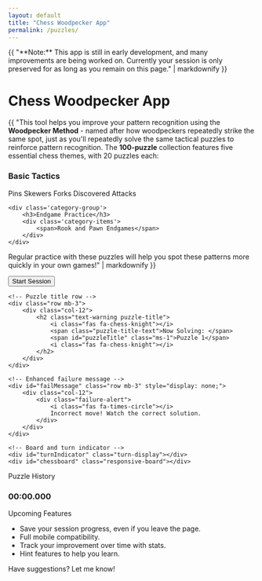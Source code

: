 ```yaml
---
layout: default
title: "Chess Woodpecker App"
permalink: /puzzles/
---
```


<div class="alert alert-warning" role="alert">
    {{ "**Note:** This app is still in early development, and many improvements are being worked on. Currently your session is only preserved for as long as you remain on this page." | markdownify }}
</div>

<h1><i class="fa-solid fa-crow"></i> Chess Woodpecker App</h1>

{{ "This tool helps you improve your pattern recognition using the **Woodpecker Method** - named after how woodpeckers repeatedly strike the same spot, just as you'll repeatedly solve the same tactical puzzles to reinforce pattern recognition. The **100-puzzle** collection features five essential chess themes, with 20 puzzles each:

<div class='puzzle-categories'>
    <div class='category-group'>
        <h3>Basic Tactics</h3>
        <div class='category-items'>
            <span>Pins</span>
            <span>Skewers</span>
            <span>Forks</span>
            <span>Discovered Attacks</span>
        </div>
    </div>
    
    <div class='category-group'>
        <h3>Endgame Practice</h3>
        <div class='category-items'>
            <span>Rook and Pawn Endgames</span>
        </div>
    </div>
</div>

Regular practice with these puzzles will help you spot these patterns more quickly in your own games!" | markdownify }}

<div id="puzzle-container" class="text-center container-fluid">
    <!-- Control buttons row -->
    <div class="row mb-3">
        <div class="col-12 d-flex justify-content-center">
            <button id="startPuzzle" class="btn btn-primary puzzle-btn">
                Start Session
            </button>
            <button id="stopPuzzle" class="btn btn-warning puzzle-btn ms-2" style="display: none;">
                <i class="fas fa-stop-circle"></i> Stop Session
            </button>
        </div>
    </div>

    <!-- Puzzle title row -->
    <div class="row mb-3">
        <div class="col-12">
            <h2 class="text-warning puzzle-title">
                <i class="fas fa-chess-knight"></i> 
                <span class="puzzle-title-text">Now Solving: </span>
                <span id="puzzleTitle" class="ms-1">Puzzle 1</span> 
                <i class="fas fa-chess-knight"></i>
            </h2>
        </div>
    </div>

    <!-- Enhanced failure message -->
    <div id="failMessage" class="row mb-3" style="display: none;">
        <div class="col-12">
            <div class="failure-alert">
                <i class="fas fa-times-circle"></i>
                Incorrect move! Watch the correct solution.
            </div>
        </div>
    </div>

    <!-- Board and turn indicator -->
    <div id="turnIndicator" class="turn-display"></div>
    <div id="chessboard" class="responsive-board"></div>
</div>

<div id="puzzleHistoryCard" class="card bg-dark text-light mt-4">
    <div class="card-header text-warning">
        <i class="fas fa-stopwatch"></i> Puzzle History
    </div>
    <div class="card-body text-center">
        <ul id="puzzleHistory" class="list-unstyled">
            <!-- Puzzle times will be dynamically added here -->
        </ul>
        <h3 class="text-info">
            <span id='totalTime' class='display-6'>00:00.000</span>
        </h3>
    </div>
</div>

<div class="card bg-dark text-light mt-5">
    <div class="card-header text-warning">
        <i class="fas fa-hourglass-half"></i> Upcoming Features
    </div>
    <div class="card-body">
        <ul class="list-unstyled">
            <li><i class="fas fa-user-lock text-info"></i> Save your session progress, even if you leave the page.</li>
            <li><i class="fas fa-mobile-alt text-info"></i> Full mobile compatibility.</li>
            <li><i class="fas fa-chart-line text-info"></i> Track your improvement over time with stats.</li>
            <li><i class="fas fa-lightbulb text-info"></i> Hint features to help you learn.</li>
        </ul>
        <p>Have suggestions? Let me know!</p>
    </div>
</div>

<script type="module">
    import { Chessground } from "https://cdnjs.cloudflare.com/ajax/libs/chessground/9.1.1/chessground.min.js";
    import { Chess } from "https://cdnjs.cloudflare.com/ajax/libs/chess.js/0.13.4/chess.min.js";
</script>

<script src="https://cdn.jsdelivr.net/npm/dayjs@1.10.7/dayjs.min.js"></script>
<script type="module" src="/assets/js/puzzles.js"></script>
